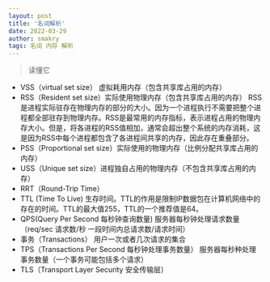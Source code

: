 ```yaml
---
layout: post
title: '名词解析'
date: 2022-03-29
author: smakry
tags: 名词 内存 解析
---
```


> 读懂它

- VSS（virtual set size） 虚拟耗用内存（包含共享库占用的内存）
- RSS（Resident set size）实际使用物理内存（包含共享库占用的内存）
	RSS是进程实际驻存在物理内存的部分的大小。因为一个进程执行不需要把整个进程都全部驻存到物理内存。RSS是最常用的内存指标，表示进程占用的物理内存大小。但是，将各进程的RSS值相加，通常会超出整个系统的内存消耗，这是因为RSS中每个进程都包含了各进程间共享的内存，因此存在重叠部分。
- PSS（Proportional set size）实际使用的物理内存（比例分配共享库占用的内存）
- USS（Unique set size）进程独自占用的物理内存（不包含共享库占用的内存）
- RRT（Round-Trip Time）
- TTL (Time To Live) 生存时间。TTL的作用是限制IP数据包在计算机网络中的存在的时间。TTL的最大值255，TTL的一个推荐值是64。
- QPS(Query Per Second 每秒钟查询数量) 服务器每秒钟处理请求数量（req/sec 请求数/秒 一段时间内总请求数/请求时间）
- 事务（Transactions） 用户一次或者几次请求的集合
- TPS（Transactions Per Second 每秒钟处理事务数量） 服务器每秒种处理事务数量（一个事务可能包括多个请求）
- TLS（Transport Layer Security 安全传输层）